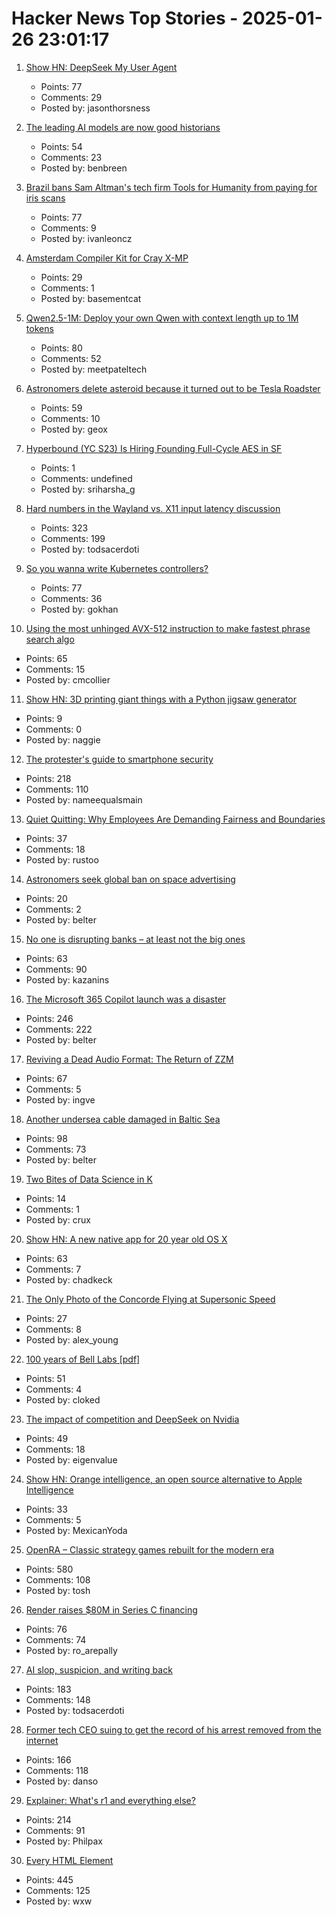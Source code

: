 # Hacker News Top Stories - 2025-01-26 23:01:17

1. [Show HN: DeepSeek My User Agent](https://www.jasonthorsness.com/20)
   - Points: 77
   - Comments: 29
   - Posted by: jasonthorsness

2. [The leading AI models are now good historians](https://resobscura.substack.com/p/the-leading-ai-models-are-now-very)
   - Points: 54
   - Comments: 23
   - Posted by: benbreen

3. [Brazil bans Sam Altman's tech firm Tools for Humanity from paying for iris scans](https://economictimes.indiatimes.com/tech/technology/brazil-bans-sam-altmans-tech-firm-tools-for-humanity-from-paying-for-iris-scans/articleshow/117540826.cms?from=mdr)
   - Points: 77
   - Comments: 9
   - Posted by: ivanleoncz

4. [Amsterdam Compiler Kit for Cray X-MP](https://github.com/kej715/ack)
   - Points: 29
   - Comments: 1
   - Posted by: basementcat

5. [Qwen2.5-1M: Deploy your own Qwen with context length up to 1M tokens](https://qwenlm.github.io/blog/qwen2.5-1m/)
   - Points: 80
   - Comments: 52
   - Posted by: meetpateltech

6. [Astronomers delete asteroid because it turned out to be Tesla Roadster](https://www.astronomy.com/science/astronomers-just-deleted-an-asteroid-because-it-turned-out-to-be-elon-musks-tesla-roadster/)
   - Points: 59
   - Comments: 10
   - Posted by: geox

7. [Hyperbound (YC S23) Is Hiring Founding Full-Cycle AES in SF](https://www.ycombinator.com/companies/hyperbound/jobs/c3NkW7d-founding-full-cycle-account-executive-in-sf)
   - Points: 1
   - Comments: undefined
   - Posted by: sriharsha_g

8. [Hard numbers in the Wayland vs. X11 input latency discussion](https://mort.coffee/home/wayland-input-latency/)
   - Points: 323
   - Comments: 199
   - Posted by: todsacerdoti

9. [So you wanna write Kubernetes controllers?](https://ahmet.im/blog/controller-pitfalls/)
   - Points: 77
   - Comments: 36
   - Posted by: gokhan

10. [Using the most unhinged AVX-512 instruction to make fastest phrase search algo](https://gab-menezes.github.io/2025/01/13/using-the-most-unhinged-avx-512-instruction-to-make-the-fastest-phrase-search-algo.html)
   - Points: 65
   - Comments: 15
   - Posted by: cmcollier

11. [Show HN: 3D printing giant things with a Python jigsaw generator](https://calbryant.uk/blog/3d-printing-giant-things-with-jigsaw-generator/)
   - Points: 9
   - Comments: 0
   - Posted by: naggie

12. [The protester's guide to smartphone security](https://www.privacyguides.org/articles/2025/01/23/activists-guide-securing-your-smartphone/)
   - Points: 218
   - Comments: 110
   - Posted by: nameequalsmain

13. [Quiet Quitting: Why Employees Are Demanding Fairness and Boundaries](https://www.forbes.com/sites/dianehamilton/2025/01/15/quiet-quitting-why-employees-are-demanding-fairness-and-boundaries/)
   - Points: 37
   - Comments: 18
   - Posted by: rustoo

14. [Astronomers seek global ban on space advertising](https://spacenews.com/astronomers-seek-global-ban-on-space-advertising/)
   - Points: 20
   - Comments: 2
   - Posted by: belter

15. [No one is disrupting banks – at least not the big ones](https://www.popularfintech.com/p/no-one-is-disrupting-banks)
   - Points: 63
   - Comments: 90
   - Posted by: kazanins

16. [The Microsoft 365 Copilot launch was a disaster](https://www.zdnet.com/home-and-office/work-life/the-microsoft-365-copilot-launch-was-a-total-disaster/)
   - Points: 246
   - Comments: 222
   - Posted by: belter

17. [Reviving a Dead Audio Format: The Return of ZZM](https://nicole.express/2025/zoo-of-zero-motivation.html)
   - Points: 67
   - Comments: 5
   - Posted by: ingve

18. [Another undersea cable damaged in Baltic Sea](https://www.france24.com/en/europe/20250126-another-undersea-cable-damaged-in-baltic-sea-latvia-dispatches-warship)
   - Points: 98
   - Comments: 73
   - Posted by: belter

19. [Two Bites of Data Science in K](https://blog.zdsmith.com/posts/two-bites-of-data-science-in-k.html)
   - Points: 14
   - Comments: 1
   - Posted by: crux

20. [Show HN: A new native app for 20 year old OS X](https://uppercut.chadbibler.com)
   - Points: 63
   - Comments: 7
   - Posted by: chadkeck

21. [The Only Photo of the Concorde Flying at Supersonic Speed](https://petapixel.com/2025/01/25/photo-concorde-supersonic-speed-mach-2/)
   - Points: 27
   - Comments: 8
   - Posted by: alex_young

22. [100 years of Bell Labs [pdf]](https://novitoll.com/posts/2025-1-25/100_years_of_Bell_Labs.pdf)
   - Points: 51
   - Comments: 4
   - Posted by: cloked

23. [The impact of competition and DeepSeek on Nvidia](https://youtubetranscriptoptimizer.com/blog/05_the_short_case_for_nvda)
   - Points: 49
   - Comments: 18
   - Posted by: eigenvalue

24. [Show HN: Orange intelligence, an open source alternative to Apple Intelligence](https://github.com/sharingan-no-kakashi/orange-intelligence)
   - Points: 33
   - Comments: 5
   - Posted by: MexicanYoda

25. [OpenRA – Classic strategy games rebuilt for the modern era](https://www.openra.net/)
   - Points: 580
   - Comments: 108
   - Posted by: tosh

26. [Render raises $80M in Series C financing](https://render.com/blog/series-c)
   - Points: 76
   - Comments: 74
   - Posted by: ro_arepally

27. [AI slop, suspicion, and writing back](https://benjamincongdon.me/blog/2025/01/25/AI-Slop-Suspicion-and-Writing-Back/)
   - Points: 183
   - Comments: 148
   - Posted by: todsacerdoti

28. [Former tech CEO suing to get the record of his arrest removed from the internet](https://sf.gazetteer.co/a-former-tech-ceo-is-on-a-crusade-to-get-the-record-of-his-arrest-removed-from-the-internet)
   - Points: 166
   - Comments: 118
   - Posted by: danso

29. [Explainer: What's r1 and everything else?](https://timkellogg.me/blog/2025/01/25/r1)
   - Points: 214
   - Comments: 91
   - Posted by: Philpax

30. [Every HTML Element](https://iamwillwang.com/dollar/every-html-element/)
   - Points: 445
   - Comments: 125
   - Posted by: wxw


